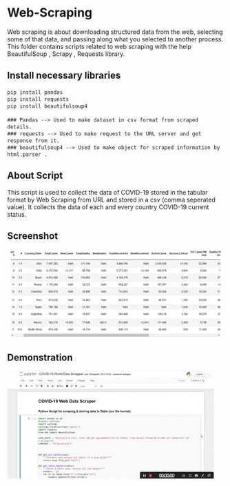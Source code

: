 # Web-Scraping
Web scraping is about downloading structured data from the web, selecting some of that data, and passing along what you selected to another process. This folder contains scripts related to web scraping with the help BeautifulSoup , Scrapy , Requests library.

## Install necessary libraries

    pip install pandas
    pip install requests
    pip install beautifulsoup4
    
    ### Pandas --> Used to make dataset in csv format from scraped details.
    ### requests --> Used to make request to the URL server and get response from it.
    ### beautifulsoup4 --> Used to make object for scraped information by html.parser .
 
## About Script
This script is used to collect the data of COVID-19 stored in the tabular format by Web Scraping from URL and stored in a csv (comma seperated value). It collects the data of each and every country COVID-19 current status.

## Screenshot
![Alt text](https://github.com/gulshanbaraik01/Awesome-Python-Scripts/blob/Covid-Scraper/Web-Scraping/COVID%20-%20Screenshot.png)

## Demonstration
![](https://github.com/gulshanbaraik01/Awesome-Python-Scripts/blob/Covid-Scraper/Web-Scraping/COVID-19_World_Data_Scrapper.gif)
